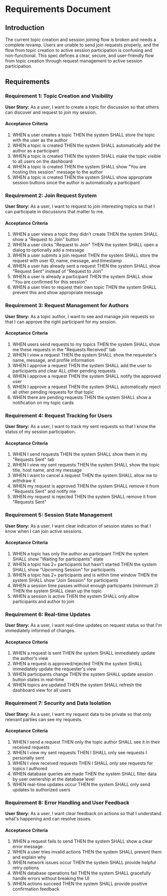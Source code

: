 # Requirements Document

## Introduction

The current topic creation and session joining flow is broken and needs a complete revamp. Users are unable to send join requests properly, and the flow from topic creation to active session participation is confusing and non-functional. This spec defines a clear, secure, and user-friendly flow from topic creation through request management to active session participation.

## Requirements

### Requirement 1: Topic Creation and Visibility

**User Story:** As a user, I want to create a topic for discussion so that others can discover and request to join my session.

#### Acceptance Criteria

1. WHEN a user creates a topic THEN the system SHALL store the topic with the user as the author
2. WHEN a topic is created THEN the system SHALL automatically add the author as a participant
3. WHEN a topic is created THEN the system SHALL make the topic visible to all users on the dashboard
4. WHEN a topic is created THEN the system SHALL show "You are hosting this session" message to the author
5. WHEN a topic is created THEN the system SHALL show appropriate session buttons since the author is automatically a participant

### Requirement 2: Join Request System

**User Story:** As a user, I want to request to join interesting topics so that I can participate in discussions that matter to me.

#### Acceptance Criteria

1. WHEN a user views a topic they didn't create THEN the system SHALL show a "Request to Join" button
2. WHEN a user clicks "Request to Join" THEN the system SHALL open a dialog to optionally add a message
3. WHEN a user submits a join request THEN the system SHALL store the request with user ID, name, message, and timestamp
4. WHEN a user has already sent a request THEN the system SHALL show "Request Sent" instead of "Request to Join"
5. WHEN a user is already a participant THEN the system SHALL show "You are confirmed for this session"
6. WHEN a user tries to request their own topic THEN the system SHALL prevent this and show appropriate message

### Requirement 3: Request Management for Authors

**User Story:** As a topic author, I want to see and manage join requests so that I can approve the right participant for my session.

#### Acceptance Criteria

1. WHEN users send requests to my topics THEN the system SHALL show me these requests in the "Requests Received" tab
2. WHEN I view a request THEN the system SHALL show the requester's name, message, and profile information
3. WHEN I approve a request THEN the system SHALL add the user to participants and clear ALL other pending requests
4. WHEN I approve a request THEN the system SHALL notify the approved user
5. WHEN I approve a request THEN the system SHALL automatically reject all other pending requests for that topic
6. WHEN there are pending requests THEN the system SHALL show a notification on my topic cards

### Requirement 4: Request Tracking for Users

**User Story:** As a user, I want to track my sent requests so that I know the status of my session participation.

#### Acceptance Criteria

1. WHEN I send requests THEN the system SHALL show them in my "Requests Sent" tab
2. WHEN I view my sent requests THEN the system SHALL show the topic title, host name, and my message
3. WHEN I want to cancel a request THEN the system SHALL allow me to withdraw it
4. WHEN my request is approved THEN the system SHALL remove it from "Requests Sent" and notify me
5. WHEN my request is rejected THEN the system SHALL remove it from "Requests Sent"

### Requirement 5: Session State Management

**User Story:** As a user, I want clear indication of session states so that I know when I can join active sessions.

#### Acceptance Criteria

1. WHEN a topic has only the author as participant THEN the system SHALL show "Waiting for participants" state
2. WHEN a topic has 2+ participants but hasn't started THEN the system SHALL show "Upcoming Session" for participants
3. WHEN a topic has 2+ participants and is within time window THEN the system SHALL show "Join Session" for participants
4. WHEN a session time passes without enough participants (minimum 2) THEN the system SHALL clean up the topic
5. WHEN a session is active THEN the system SHALL only allow participants and author to join

### Requirement 6: Real-time Updates

**User Story:** As a user, I want real-time updates on request status so that I'm immediately informed of changes.

#### Acceptance Criteria

1. WHEN a request is sent THEN the system SHALL immediately update the author's view
2. WHEN a request is approved/rejected THEN the system SHALL immediately update the requester's view
3. WHEN participants change THEN the system SHALL update session button states in real-time
4. WHEN topics are updated THEN the system SHALL refresh the dashboard view for all users

### Requirement 7: Security and Data Isolation

**User Story:** As a user, I want my request data to be private so that only relevant parties can see my requests.

#### Acceptance Criteria

1. WHEN I send a request THEN only the topic author SHALL see it in their received requests
2. WHEN I view my sent requests THEN I SHALL only see requests I personally sent
3. WHEN I view received requests THEN I SHALL only see requests for topics I authored
4. WHEN database queries are made THEN the system SHALL filter data by user ownership at the database level
5. WHEN real-time updates occur THEN the system SHALL only send updates to authorized users

### Requirement 8: Error Handling and User Feedback

**User Story:** As a user, I want clear feedback on actions so that I understand what's happening and can resolve issues.

#### Acceptance Criteria

1. WHEN a request fails to send THEN the system SHALL show a clear error message
2. WHEN a user tries invalid actions THEN the system SHALL prevent them and explain why
3. WHEN network issues occur THEN the system SHALL provide helpful retry options
4. WHEN database operations fail THEN the system SHALL gracefully handle errors without breaking the UI
5. WHEN actions succeed THEN the system SHALL provide positive confirmation feedback
